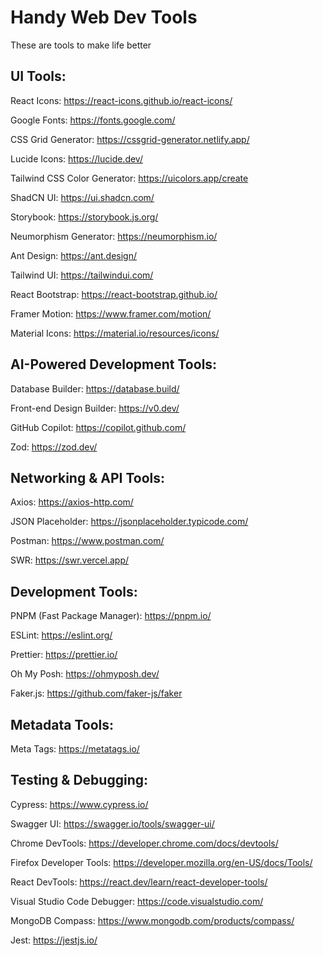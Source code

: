 # Handy Web Dev Tools

These are tools to make life better

## UI Tools:

React Icons: https://react-icons.github.io/react-icons/

Google Fonts: https://fonts.google.com/

CSS Grid Generator: https://cssgrid-generator.netlify.app/

Lucide Icons: https://lucide.dev/

Tailwind CSS Color Generator: https://uicolors.app/create

ShadCN UI: https://ui.shadcn.com/

Storybook: https://storybook.js.org/

Neumorphism Generator: https://neumorphism.io/

Ant Design: https://ant.design/

Tailwind UI: https://tailwindui.com/

React Bootstrap: https://react-bootstrap.github.io/

Framer Motion: https://www.framer.com/motion/

Material Icons: https://material.io/resources/icons/
## AI-Powered Development Tools:

Database Builder: https://database.build/

Front-end Design Builder: https://v0.dev/

GitHub Copilot: https://copilot.github.com/

Zod: https://zod.dev/
## Networking & API Tools:

Axios: https://axios-http.com/

JSON Placeholder: https://jsonplaceholder.typicode.com/

Postman: https://www.postman.com/

SWR: https://swr.vercel.app/
## Development Tools:

PNPM (Fast Package Manager): https://pnpm.io/

ESLint: https://eslint.org/

Prettier: https://prettier.io/

Oh My Posh: https://ohmyposh.dev/

Faker.js: https://github.com/faker-js/faker
## Metadata Tools:

Meta Tags: https://metatags.io/
## Testing & Debugging:

Cypress: https://www.cypress.io/

Swagger UI: https://swagger.io/tools/swagger-ui/

Chrome DevTools: https://developer.chrome.com/docs/devtools/

Firefox Developer Tools: https://developer.mozilla.org/en-US/docs/Tools/

React DevTools: https://react.dev/learn/react-developer-tools/

Visual Studio Code Debugger: https://code.visualstudio.com/

MongoDB Compass: https://www.mongodb.com/products/compass/

Jest: https://jestjs.io/
